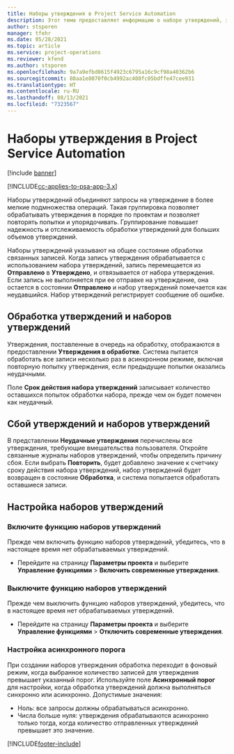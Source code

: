 ```yaml
---
title: Наборы утверждения в Project Service Automation
description: Этот тема предоставляет информацию о наборе утверждений, запросах и подмножествах этих операций.
author: stsporen
manager: tfehr
ms.date: 05/28/2021
ms.topic: article
ms.service: project-operations
ms.reviewer: kfend
ms.author: stsporen
ms.openlocfilehash: 9a7a9efbd8615f4923c6795a16c9cf98a40362b6
ms.sourcegitcommit: 80aa1e8070f0cb4992ac408fc05bdffe47cee931
ms.translationtype: HT
ms.contentlocale: ru-RU
ms.lasthandoff: 08/13/2021
ms.locfileid: "7323567"
---
```

# <a name="approval-sets-in-project-service-automation"></a>Наборы утверждения в Project Service Automation

[!include [banner](../includes/psa-now-project-operations.md)]

[!INCLUDE[cc-applies-to-psa-app-3.x](../includes/cc-applies-to-psa-app-3x.md)]

Наборы утверждений объединяют запросы на утверждение в более мелкие подмножества операций. Такая группировка позволяет обрабатывать утверждения в порядке по проектам и позволяет повторять попытки и упорядочивать. Группирование повышает надежность и отслеживаемость обработки утверждений для больших объемов утверждений.

Наборы утверждений указывают на общее состояние обработки связанных записей. Когда запись утверждения обрабатывается с использованием набора утверждений, запись перемещается из **Отправлено** в **Утверждено**, и отвязывается от набора утверждения. Если запись не выполняется при ее отправке на утверждение, она остается в состоянии **Отправлено** и набор утверждений помечается как неудавшийся. Набор утверждений регистрирует сообщение об ошибке.

## <a name="processing-approvals-and-approval-sets"></a>Обработка утверждений и наборов утверждений
Утверждения, поставленные в очередь на обработку, отображаются в предоставлении **Утверждения в обработке**. Система пытается обработать все записи несколько раз в асинхронном режиме, включая повторную попытку утверждения, если предыдущие попытки оказались неудачными.

Поле **Срок действия набора утверждений** записывает количество оставшихся попыток обработки набора, прежде чем он будет помечен как неудачный.

## <a name="failed-approvals-and-approval-sets"></a>Сбой утверждений и наборов утверждений
В представлении **Неудачные утверждения** перечислены все утверждения, требующие вмешательства пользователя. Откройте связанные журналы наборов утверждений, чтобы определить причину сбоя.
Если выбрать **Повторить**, будет добавлено значение к счетчику сроку действия набора утверждений, набор утверждений будет возвращен в состояние **Обработка**, и система попытается обработать оставшиеся записи.

## <a name="configure-approval-sets"></a>Настройка наборов утверждений

###  <a name="enable-the-approval-sets-feature"></a>Включите функцию наборов утверждений
Прежде чем включить функцию наборов утверждений, убедитесь, что в настоящее время нет обрабатываемых утверждений.

- Перейдите на страницу **Параметры проекта** и выберите **Управление функциями** > **Включить современные утверждения**.

### <a name="turn-off-the-approval-sets-feature"></a>Выключите функцию наборов утверждений
Прежде чем выключить функцию наборов утверждений, убедитесь, что в настоящее время нет обрабатываемых утверждений.

- Перейдите на страницу **Параметры проекта** и выберите **Управление функциями** > **Отключить современные утверждения**.

### <a name="configuring-the-asynchronous-threshold"></a>Настройка асинхронного порога 
При создании наборов утверждения обработка переходит в фоновый режим, когда выбранное количество записей для утверждения превышает указанный порог. Используйте поле **Асинхронный порог** для настройки, когда обработка утверждений должна выполняться синхронно или асинхронно.
Допустимые значения:

  - Ноль: все запросы должны обрабатываться асинхронно. 
  - Числа больше нуля: утверждения обрабатываются асинхронно только тогда, когда количество отправленных утверждений превышает это значение.

[!INCLUDE[footer-include](../includes/footer-banner.md)]
